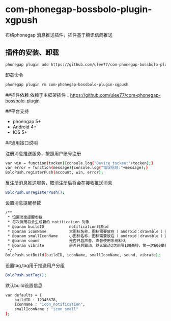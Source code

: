 # com-phonegap-bossbolo-plugin-xgpush
布络phonegap 消息推送插件，插件基于腾讯信鸽推送

## 插件的安装、卸载
```sh
phonegap plugin add https://github.com/ulee77/com-phonegap-bossbolo-plugin-xgpush.git
```
卸载命令
```sh
phonegap plugin rm com-phonegap-bossbolo-plugin-xgpush
```

##插件依赖
依赖于主框架插件：https://github.com/ulee77/com-phonegap-bossbolo-plugin

##平台支持
- phoengap 5+
- Android 4+
- IOS 5+

##通用接口说明

注册消息推送服务，按照用户账号注册
```sh
var win = function(tocken){console.log("Device tocken:"+tocken);}
var error = function(message){console.log("错误信息:"+message);}
BoloPush.registerPush(account, win, error);
```

反注册消息推送服务，取消注册后将会在接收推送消息
```sh
BoloPush.unregisterPush();
```

设置消息提醒参数
```sh
/**
 * 设置消息提醒参数
 * 每次调用将会生成新的 notification 对象
 * @param buildID           notification对象id
 * @param iconName          大图标名称，图标需要放在（ android：drawable ）资源文件夹中
 * @param smallIconName     小图标名称，图标需要放在（ android：drawable ）资源文件夹中
 * @param sound             是否开启声音，声音使用系统默认
 * @param vibrate           是否开启震动，默认震动3次间隔100毫秒，第一次600毫秒，第二次500毫秒，第三次100毫秒
 */
BoloPush.setBuild(buildID, iconName, smallIconName, sound, vibrate);
```

设置tag,tag用于推送用户分组
```sh
BoloPush.setTag();
```

默认build设置信息
```sh
var defaults = {
    buildID : 12345678,
    iconName : "icon_notification",
    smallIconName : "icon_small"
};
```
